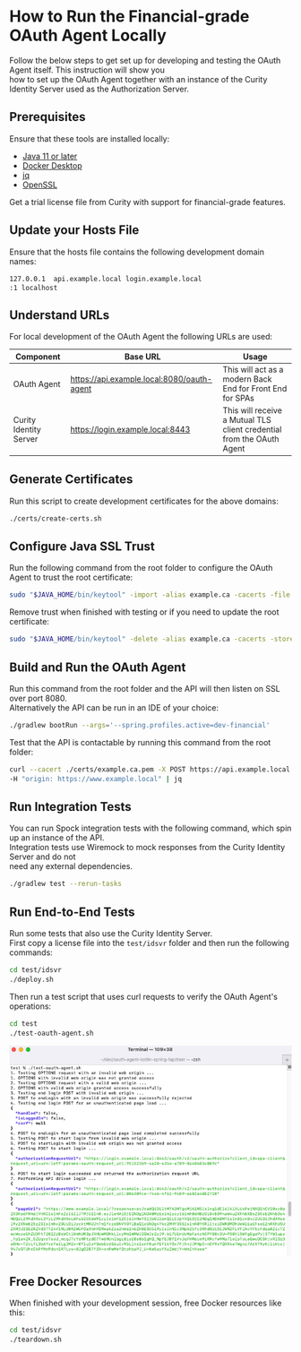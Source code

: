 # How to Run the Financial-grade OAuth Agent Locally

Follow the below steps to get set up for developing and testing the OAuth Agent itself. This instruction will show you \
how to set up the OAuth Agent together with an instance of the Curity Identity Server used as the Authorization Server.

## Prerequisites

Ensure that these tools are installed locally:

- [Java 11 or later](https://openjdk.java.net/projects/jdk/11/)
- [Docker Desktop](https://www.docker.com/products/docker-desktop)
- [jq](https://stedolan.github.io/jq/download/)
- [OpenSSL](https://www.openssl.org/source/)

Get a trial license file from Curity with support for financial-grade features.

## Update your Hosts File

Ensure that the hosts file contains the following development domain names:

```text
127.0.0.1  api.example.local login.example.local
:1 localhost
```

## Understand URLs

For local development of the OAuth Agent the following URLs are used:

| Component | Base URL | Usage |
| --------- | -------- | ----- |
| OAuth Agent | https://api.example.local:8080/oauth-agent | This will act as a modern Back End for Front End for SPAs |
| Curity Identity Server | https://login.example.local:8443 | This will receive a Mutual TLS client credential from the OAuth Agent | 

## Generate Certificates

Run this script to create development certificates for the above domains: 

```bash
./certs/create-certs.sh
```

## Configure Java SSL Trust

Run the following command from the root folder to configure the OAuth Agent to trust the root certificate:  

```bash
sudo "$JAVA_HOME/bin/keytool" -import -alias example.ca -cacerts -file ./certs/example.ca.pem -storepass changeit -noprompt
```

Remove trust when finished with testing or if you need to update the root certificate: 

```bash
sudo "$JAVA_HOME/bin/keytool" -delete -alias example.ca -cacerts -storepass changeit -noprompt
```

## Build and Run the OAuth Agent

Run this command from the root folder and the API will then listen on SSL over port 8080.\
Alternatively the API can be run in an IDE of your choice:

```bash
./gradlew bootRun --args='--spring.profiles.active=dev-financial'
```

Test that the API is contactable by running this command from the root folder:

```bash
curl --cacert ./certs/example.ca.pem -X POST https://api.example.local:8080/oauth-agent/login/start \
-H "origin: https://www.example.local" | jq
```

## Run Integration Tests

You can run Spock integration tests with the following command, which spin up an instance of the API.\
Integration tests use Wiremock to mock responses from the Curity Identity Server and do not \
need any external dependencies.

```bash
./gradlew test --rerun-tasks
```

## Run End-to-End Tests

Run some tests that also use the Curity Identity Server.\
First copy a license file into the `test/idsvr` folder and then run the following commands:

```bash
cd test/idsvr
./deploy.sh
```

Then run a test script that uses curl requests to verify the OAuth Agent's operations:

```bash
cd test
./test-oauth-agent.sh
```

![API Tests](api-tests.png)

## Free Docker Resources

When finished with your development session, free Docker resources like this:

```bash
cd test/idsvr
./teardown.sh
```
